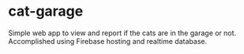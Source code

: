 # cat-garage
Simple web app to view and report if the cats are in the garage or not.
Accomplished using Firebase hosting and realtime database.
